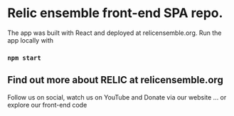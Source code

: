 # Relic ensemble front-end SPA repo.

The app was built with React and deployed at relicensemble.org.
Run the app locally with
### `npm start`

## Find out more about RELIC at relicensemble.org
Follow us on social, watch us on YouTube and Donate via our website
... or explore our front-end code